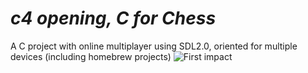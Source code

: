 # *c4 opening, C for Chess*

A C project with online multiplayer using SDL2.0, oriented for multiple devices (including homebrew projects)
![First impact](https://i.ibb.co/HgwvmXb/Cattura.png)
